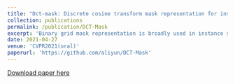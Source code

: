```yaml
---
title: "Dct-mask: Discrete cosine transform mask representation for instance segmentation"
collection: publications
permalink: /publication/DCT-Mask
excerpt: 'Binary grid mask representation is broadly used in instance segmentation. A representative instantiation is Mask R-CNN which predicts masks on a 28* 28 binary grid. Generally, a low-resolution grid is not sufficient to capture the details, while a high-resolution grid dramatically increases the training complexity. In this paper, we propose a new mask representation by applying the discrete cosine transform (DCT) to encode the high-resolution binary grid mask into a compact vector. Our method, termed DCT-Mask, could be easily integrated into most pixel-based instance segmentation methods. Without any bells and whistles, DCT-Mask yields significant gains on different frameworks, backbones, datasets, and training schedules. It does not require any pre-processing or pre-training, and almost no harm to the running speed. Especially, for higher-quality annotations and more complex backbones, our method has a greater improvement. Moreover, we analyze the performance of our method from the perspective of the quality of mask representation. The main reason why DCT-Mask works well is that it obtains a high-quality mask representation with low complexity.'
date: 2021-04-27
venue: 'CVPR2021(oral)'
paperurl: 'https://github.com/aliyun/DCT-Mask'
---
```


[Download paper here](http://xingbaji.github.io/files/DCT_Mask.pdf)
